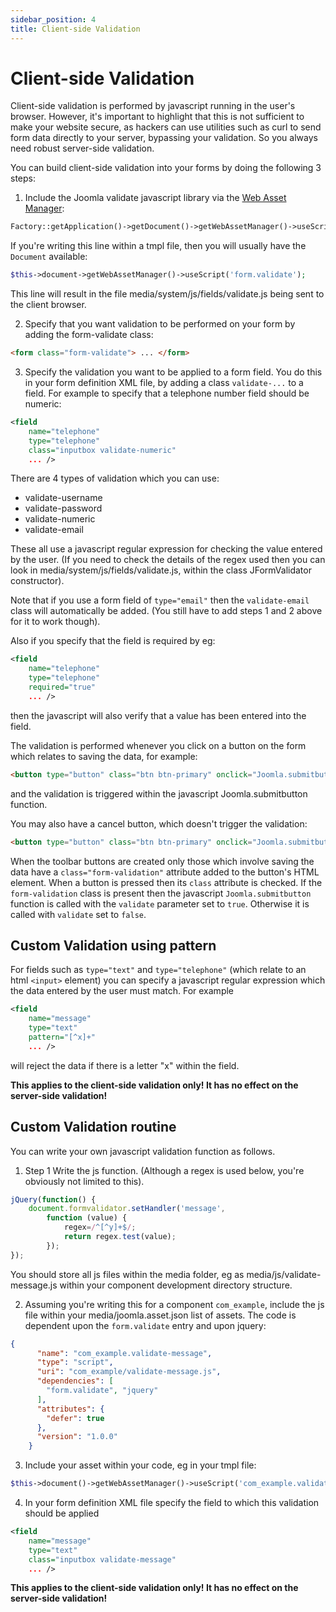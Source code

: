 ```yaml
---
sidebar_position: 4
title: Client-side Validation
---
```

# Client-side Validation
Client-side validation is performed by javascript running in the user's browser. However, it's important to highlight that this is not sufficient to make your website secure, as hackers can use utilities such as curl to send form data directly to your server, bypassing your validation. So you always need robust server-side validation.

You can build client-side validation into your forms by doing the following 3 steps:
1. Include the Joomla validate javascript library via the [Web Asset Manager](../web-asset-manager.md):
```php
Factory::getApplication()->getDocument()->getWebAssetManager()->useScript('form.validate');
```
If you're writing this line within a tmpl file, then you will usually have the `Document` available:
```php
$this->document->getWebAssetManager()->useScript('form.validate');
```
This line will result in the file media/system/js/fields/validate.js being sent to the client browser.

2. Specify that you want validation to be performed on your form by adding the form-validate class:
```html
<form class="form-validate"> ... </form>
```

3. Specify the validation you want to be applied to a form field. You do this in your form definition XML file, by adding a class `validate-...` to a field. For example to specify that a telephone number field should be numeric:
```xml
<field 
    name="telephone"
    type="telephone"
    class="inputbox validate-numeric"
    ... />
```
There are 4 types of validation which you can use:
- validate-username
- validate-password
- validate-numeric
- validate-email

These all use a javascript regular expression for checking the value entered by the user. (If you need to check the details of the regex used then you can look in media/system/js/fields/validate.js, within the class JFormValidator constructor). 

Note that if you use a form field of `type="email"` then the `validate-email` class will automatically be added. (You still have to add steps 1 and 2 above for it to work though).

Also if you specify that the field is required by eg:
```xml
<field 
    name="telephone"
    type="telephone"
    required="true"
    ... />
```
then the javascript will also verify that a value has been entered into the field.

The validation is performed whenever you click on a button on the form which relates to saving the data, for example:
```html
<button type="button" class="btn btn-primary" onclick="Joomla.submitbutton('myform.submit')">Submit</button>
```
and the validation is triggered within the javascript Joomla.submitbutton function. 

You may also have a cancel button, which doesn't trigger the validation:
```html
<button type="button" class="btn btn-primary" onclick="Joomla.submitbutton('myform.cancel')">Cancel</button>
```
When the toolbar buttons are created only those which involve saving the data have a `class="form-validation"` attribute added to the button's HTML element. When a button is pressed then its `class` attribute is checked. If the `form-validation` class is present then the javascript `Joomla.submitbutton` function is called with the `validate` parameter set to `true`. Otherwise it is called with `validate` set to `false`.

## Custom Validation using pattern
For fields such as `type="text"` and `type="telephone"` (which relate to an html `<input>` element) you can specify a javascript regular expression which the data entered by the user must match. For example
```xml
<field 
    name="message"
    type="text"
    pattern="[^x]+"
    ... />
```
will reject the data if there is a letter "x" within the field.

**This applies to the client-side validation only! It has no effect on the server-side validation!**

## Custom Validation routine
You can write your own javascript validation function as follows.

1. Step 1 Write the js function. (Although a regex is used below, you're obviously not limited to this).
```js
jQuery(function() {
    document.formvalidator.setHandler('message',
        function (value) {
            regex=/^[^y]+$/;
            return regex.test(value);
        });
});
```
You should store all js files within the media folder, eg as media/js/validate-message.js within your component development directory structure. 

2. Assuming you're writing this for a component `com_example`, include the js file within your media/joomla.asset.json list of assets. The code is dependent upon the `form.validate` entry and upon jquery:
```json
{
      "name": "com_example.validate-message",
      "type": "script",
      "uri": "com_example/validate-message.js",
      "dependencies": [
        "form.validate", "jquery"
      ],
      "attributes": {
        "defer": true
      },
      "version": "1.0.0"
    } 
```

3. Include your asset within your code, eg in your tmpl file:
```php
$this->document()->getWebAssetManager()->useScript('com_example.validate-message');
```

4. In your form definition XML file specify the field to which this validation should be applied
```xml
<field 
    name="message"
    type="text"
    class="inputbox validate-message"
    ... />
```

**This applies to the client-side validation only! It has no effect on the server-side validation!**
